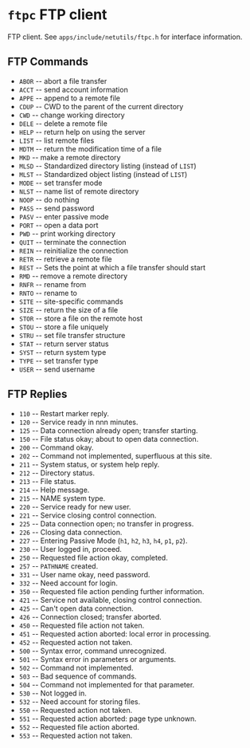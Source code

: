 `ftpc` FTP client
=================

FTP client. See `apps/include/netutils/ftpc.h` for interface
information.

FTP Commands
------------

-   `ABOR` -- abort a file transfer
-   `ACCT` -- send account information
-   `APPE` -- append to a remote file
-   `CDUP` -- CWD to the parent of the current directory
-   `CWD` -- change working directory
-   `DELE` -- delete a remote file
-   `HELP` -- return help on using the server
-   `LIST` -- list remote files
-   `MDTM` -- return the modification time of a file
-   `MKD` -- make a remote directory
-   `MLSD` -- Standardized directory listing (instead of `LIST`)
-   `MLST` -- Standardized object listing (instead of `LIST`)
-   `MODE` -- set transfer mode
-   `NLST` -- name list of remote directory
-   `NOOP` -- do nothing
-   `PASS` -- send password
-   `PASV` -- enter passive mode
-   `PORT` -- open a data port
-   `PWD` -- print working directory
-   `QUIT` -- terminate the connection
-   `REIN` -- reinitialize the connection
-   `RETR` -- retrieve a remote file
-   `REST` -- Sets the point at which a file transfer should start
-   `RMD` -- remove a remote directory
-   `RNFR` -- rename from
-   `RNTO` -- rename to
-   `SITE` -- site-specific commands
-   `SIZE` -- return the size of a file
-   `STOR` -- store a file on the remote host
-   `STOU` -- store a file uniquely
-   `STRU` -- set file transfer structure
-   `STAT` -- return server status
-   `SYST` -- return system type
-   `TYPE` -- set transfer type
-   `USER` -- send username

FTP Replies
-----------

-   `110` -- Restart marker reply.
-   `120` -- Service ready in nnn minutes.
-   `125` -- Data connection already open; transfer starting.
-   `150` -- File status okay; about to open data connection.
-   `200` -- Command okay.
-   `202` -- Command not implemented, superfluous at this site.
-   `211` -- System status, or system help reply.
-   `212` -- Directory status.
-   `213` -- File status.
-   `214` -- Help message.
-   `215` -- NAME system type.
-   `220` -- Service ready for new user.
-   `221` -- Service closing control connection.
-   `225` -- Data connection open; no transfer in progress.
-   `226` -- Closing data connection.
-   `227` -- Entering Passive Mode (`h1`, `h2`, `h3`, `h4`, `p1`, `p2`).
-   `230` -- User logged in, proceed.
-   `250` -- Requested file action okay, completed.
-   `257` -- `PATHNAME` created.
-   `331` -- User name okay, need password.
-   `332` -- Need account for login.
-   `350` -- Requested file action pending further information.
-   `421` -- Service not available, closing control connection.
-   `425` -- Can\'t open data connection.
-   `426` -- Connection closed; transfer aborted.
-   `450` -- Requested file action not taken.
-   `451` -- Requested action aborted: local error in processing.
-   `452` -- Requested action not taken.
-   `500` -- Syntax error, command unrecognized.
-   `501` -- Syntax error in parameters or arguments.
-   `502` -- Command not implemented.
-   `503` -- Bad sequence of commands.
-   `504` -- Command not implemented for that parameter.
-   `530` -- Not logged in.
-   `532` -- Need account for storing files.
-   `550` -- Requested action not taken.
-   `551` -- Requested action aborted: page type unknown.
-   `552` -- Requested file action aborted.
-   `553` -- Requested action not taken.
